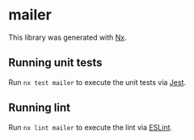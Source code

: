# mailer

This library was generated with [Nx](https://nx.dev).

## Running unit tests

Run `nx test mailer` to execute the unit tests via [Jest](https://jestjs.io).

## Running lint

Run `nx lint mailer` to execute the lint via [ESLint](https://eslint.org/).
